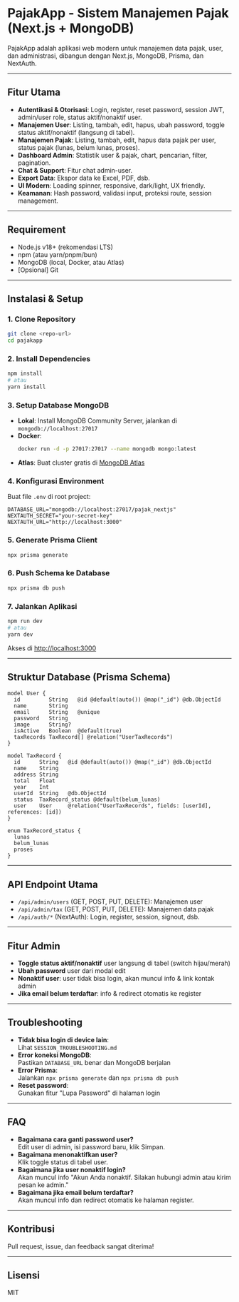 # PajakApp - Sistem Manajemen Pajak (Next.js + MongoDB)

PajakApp adalah aplikasi web modern untuk manajemen data pajak, user, dan administrasi, dibangun dengan Next.js, MongoDB, Prisma, dan NextAuth.

---

## Fitur Utama

-   **Autentikasi & Otorisasi**: Login, register, reset password, session JWT, admin/user role, status aktif/nonaktif user.
-   **Manajemen User**: Listing, tambah, edit, hapus, ubah password, toggle status aktif/nonaktif (langsung di tabel).
-   **Manajemen Pajak**: Listing, tambah, edit, hapus data pajak per user, status pajak (lunas, belum lunas, proses).
-   **Dashboard Admin**: Statistik user & pajak, chart, pencarian, filter, pagination.
-   **Chat & Support**: Fitur chat admin-user.
-   **Export Data**: Ekspor data ke Excel, PDF, dsb.
-   **UI Modern**: Loading spinner, responsive, dark/light, UX friendly.
-   **Keamanan**: Hash password, validasi input, proteksi route, session management.

---

## Requirement

-   Node.js v18+ (rekomendasi LTS)
-   npm (atau yarn/pnpm/bun)
-   MongoDB (local, Docker, atau Atlas)
-   [Opsional] Git

---

## Instalasi & Setup

### 1. Clone Repository

```bash
git clone <repo-url>
cd pajakapp
```

### 2. Install Dependencies

```bash
npm install
# atau
yarn install
```

### 3. Setup Database MongoDB

-   **Lokal**: Install MongoDB Community Server, jalankan di `mongodb://localhost:27017`
-   **Docker**:
    ```bash
    docker run -d -p 27017:27017 --name mongodb mongo:latest
    ```
-   **Atlas**: Buat cluster gratis di [MongoDB Atlas](https://www.mongodb.com/atlas)

### 4. Konfigurasi Environment

Buat file `.env` di root project:

```env
DATABASE_URL="mongodb://localhost:27017/pajak_nextjs"
NEXTAUTH_SECRET="your-secret-key"
NEXTAUTH_URL="http://localhost:3000"
```

### 5. Generate Prisma Client

```bash
npx prisma generate
```

### 6. Push Schema ke Database

```bash
npx prisma db push
```

### 7. Jalankan Aplikasi

```bash
npm run dev
# atau
yarn dev
```

Akses di [http://localhost:3000](http://localhost:3000)

---

## Struktur Database (Prisma Schema)

```prisma
model User {
  id         String   @id @default(auto()) @map("_id") @db.ObjectId
  name       String
  email      String   @unique
  password   String
  image      String?
  isActive   Boolean  @default(true)
  taxRecords TaxRecord[] @relation("UserTaxRecords")
}

model TaxRecord {
  id      String   @id @default(auto()) @map("_id") @db.ObjectId
  name    String
  address String
  total   Float
  year    Int
  userId  String   @db.ObjectId
  status  TaxRecord_status @default(belum_lunas)
  user    User     @relation("UserTaxRecords", fields: [userId], references: [id])
}

enum TaxRecord_status {
  lunas
  belum_lunas
  proses
}
```

---

## API Endpoint Utama

-   `/api/admin/users` (GET, POST, PUT, DELETE): Manajemen user
-   `/api/admin/tax` (GET, POST, PUT, DELETE): Manajemen data pajak
-   `/api/auth/*` (NextAuth): Login, register, session, signout, dsb.

---

## Fitur Admin

-   **Toggle status aktif/nonaktif** user langsung di tabel (switch hijau/merah)
-   **Ubah password** user dari modal edit
-   **Nonaktif user**: user tidak bisa login, akan muncul info & link kontak admin
-   **Jika email belum terdaftar**: info & redirect otomatis ke register

---

## Troubleshooting

-   **Tidak bisa login di device lain**:  
    Lihat `SESSION_TROUBLESHOOTING.md`
-   **Error koneksi MongoDB**:  
    Pastikan `DATABASE_URL` benar dan MongoDB berjalan
-   **Error Prisma**:  
    Jalankan `npx prisma generate` dan `npx prisma db push`
-   **Reset password**:  
    Gunakan fitur "Lupa Password" di halaman login

---

## FAQ

-   **Bagaimana cara ganti password user?**  
    Edit user di admin, isi password baru, klik Simpan.
-   **Bagaimana menonaktifkan user?**  
    Klik toggle status di tabel user.
-   **Bagaimana jika user nonaktif login?**  
    Akan muncul info "Akun Anda nonaktif. Silakan hubungi admin atau kirim pesan ke admin."
-   **Bagaimana jika email belum terdaftar?**  
    Akan muncul info dan redirect otomatis ke halaman register.

---

## Kontribusi

Pull request, issue, dan feedback sangat diterima!

---

## Lisensi

MIT
